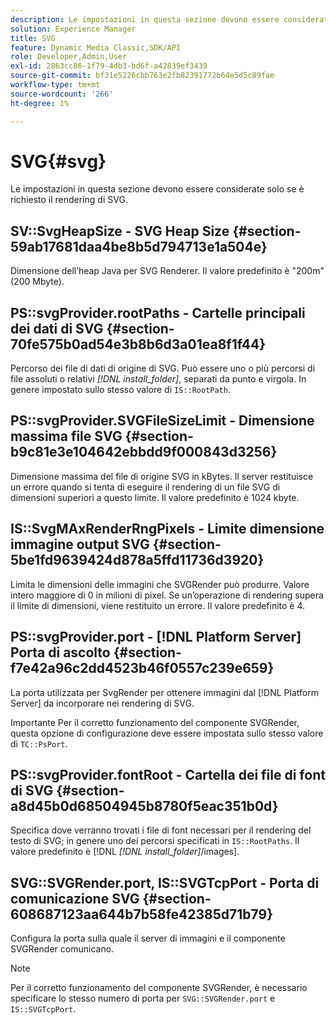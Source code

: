 ```yaml
---
description: Le impostazioni in questa sezione devono essere considerate solo se è richiesto il rendering di SVG.
solution: Experience Manager
title: SVG
feature: Dynamic Media Classic,SDK/API
role: Developer,Admin,User
exl-id: 2863cc86-1f79-4db3-bd6f-a42839ef3439
source-git-commit: bf31e5226cbb763e2fb82391772b64e5d5c89fae
workflow-type: tm+mt
source-wordcount: '266'
ht-degree: 1%

---
```


# SVG{#svg}

Le impostazioni in questa sezione devono essere considerate solo se è richiesto il rendering di SVG.

## SV::SvgHeapSize - SVG Heap Size {#section-59ab17681daa4be8b5d794713e1a504e}

Dimensione dell’heap Java per SVG Renderer. Il valore predefinito è &quot;200m&quot; (200 Mbyte).

## PS::svgProvider.rootPaths - Cartelle principali dei dati di SVG {#section-70fe575b0ad54e3b8b6d3a01ea8f1f44}

Percorso dei file di dati di origine di SVG. Può essere uno o più percorsi di file assoluti o relativi *[!DNL install_folder]*, separati da punto e virgola. In genere impostato sullo stesso valore di `IS::RootPath`.

## PS::svgProvider.SVGFileSizeLimit - Dimensione massima file SVG {#section-b9c81e3e104642ebbdd9f000843d3256}

Dimensione massima del file di origine SVG in kBytes. Il server restituisce un errore quando si tenta di eseguire il rendering di un file SVG di dimensioni superiori a questo limite. Il valore predefinito è 1024 kbyte.

## IS::SvgMAxRenderRngPixels - Limite dimensione immagine output SVG {#section-5be1fd9639424d878a5ffd11736d3920}

Limita le dimensioni delle immagini che SVGRender può produrre. Valore intero maggiore di 0 in milioni di pixel. Se un’operazione di rendering supera il limite di dimensioni, viene restituito un errore. Il valore predefinito è 4.

## PS::svgProvider.port - [!DNL Platform Server] Porta di ascolto {#section-f7e42a96c2dd4523b46f0557c239e659}

La porta utilizzata per SvgRender per ottenere immagini dal [!DNL Platform Server] da incorporare nei rendering di SVG.

Importante Per il corretto funzionamento del componente SVGRender, questa opzione di configurazione deve essere impostata sullo stesso valore di `TC::PsPort`.

## PS::svgProvider.fontRoot - Cartella dei file di font di SVG {#section-a8d45b0d68504945b8780f5eac351b0d}

Specifica dove verranno trovati i file di font necessari per il rendering del testo di SVG; in genere uno dei percorsi specificati in `IS::RootPaths`. Il valore predefinito è [!DNL  *[!DNL install_folder]*/images].

## SVG::SVGRender.port, IS::SVGTcpPort - Porta di comunicazione SVG {#section-608687123aa644b7b58fe42385d71b79}

Configura la porta sulla quale il server di immagini e il componente SVGRender comunicano.

>[!NOTE]
>
>Per il corretto funzionamento del componente SVGRender, è necessario specificare lo stesso numero di porta per `SVG::SVGRender.port` e `IS::SVGTcpPort`.
